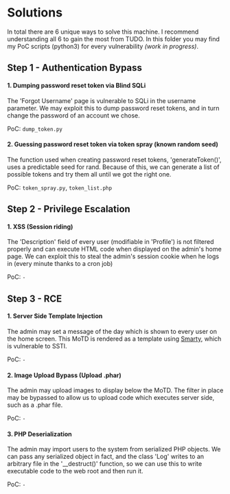 # Solutions
In total there are 6 unique ways to solve this machine. I recommend understanding all 6 to gain the most from TUDO. In this folder you may find my PoC scripts (python3) for every vulnerability *(work in progress)*.

## Step 1 - Authentication Bypass
#### 1. Dumping password reset token via Blind SQLi
The 'Forgot Username' page is vulnerable to SQLi in the username parameter. We may exploit this to dump password reset tokens, and in turn change the password of an account we chose.

PoC: `dump_token.py`

#### 2. Guessing password reset token via token spray (known random seed)
The function used when creating password reset tokens, 'generateToken()', uses a predictable seed for rand. Because of this, we can generate a list of possible tokens and try them all until we got the right one.

PoC: `token_spray.py`, `token_list.php`

## Step 2 - Privilege Escalation
#### 1. XSS (Session riding)
The 'Description' field of every user (modifiable in 'Profile') is not filtered properly and can execute HTML code when displayed on the admin's home page. We can exploit this to steal the admin's session cookie when he logs in (every minute thanks to a cron job)

PoC: `-`

## Step 3 - RCE
#### 1. Server Side Template Injection
The admin may set a message of the day which is shown to every user on the home screen. This MoTD is rendered as a template using [Smarty](https://www.smarty.net/), which is vulnerable to SSTI.

PoC: `-`

#### 2. Image Upload Bypass (Upload .phar)
The admin may upload images to display below the MoTD. The filter in place may be bypassed to allow us to upload code which executes server side, such as a .phar file.

PoC: `-`

#### 3. PHP Deserialization
The admin may import users to the system from serialized PHP objects. We can pass any serialized object in fact, and the class 'Log' writes to an arbitrary file in the '\_\_destruct()' function, so we can use this to write executable code to the web root and then run it.

PoC: `-`
